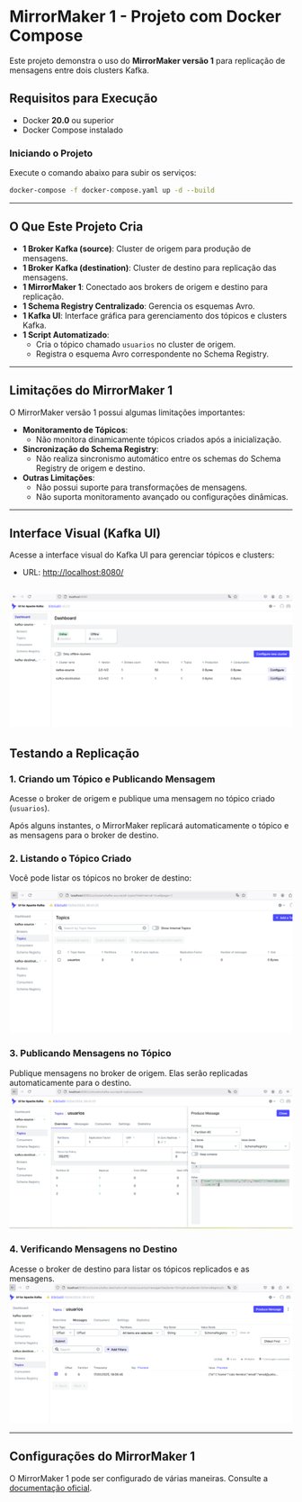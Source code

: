 # MirrorMaker 1 - Projeto com Docker Compose

Este projeto demonstra o uso do **MirrorMaker versão 1** para replicação de mensagens entre dois clusters Kafka.

## **Requisitos para Execução**
- Docker **20.0** ou superior
- Docker Compose instalado

### **Iniciando o Projeto**
Execute o comando abaixo para subir os serviços:

```sh
docker-compose -f docker-compose.yaml up -d --build
```

---

## **O Que Este Projeto Cria**
- **1 Broker Kafka (source)**: Cluster de origem para produção de mensagens.
- **1 Broker Kafka (destination)**: Cluster de destino para replicação das mensagens.
- **1 MirrorMaker 1**: Conectado aos brokers de origem e destino para replicação.
- **1 Schema Registry Centralizado**: Gerencia os esquemas Avro.
- **1 Kafka UI**: Interface gráfica para gerenciamento dos tópicos e clusters Kafka.
- **1 Script Automatizado**:
    - Cria o tópico chamado `usuarios` no cluster de origem.
    - Registra o esquema Avro correspondente no Schema Registry.

---

## **Limitações do MirrorMaker 1**
O MirrorMaker versão 1 possui algumas limitações importantes:
- **Monitoramento de Tópicos**:
    - Não monitora dinamicamente tópicos criados após a inicialização.
- **Sincronização do Schema Registry**:
    - Não realiza sincronismo automático entre os schemas do Schema Registry de origem e destino.
- **Outras Limitações**:
    - Não possui suporte para transformações de mensagens.
    - Não suporta monitoramento avançado ou configurações dinâmicas.

---

## **Interface Visual (Kafka UI)**
Acesse a interface visual do Kafka UI para gerenciar tópicos e clusters:
- URL: [http://localhost:8080/](http://localhost:8080/)

![kafka_iu.png](assets/kafka_iu.png)
---

## **Testando a Replicação**

### 1. **Criando um Tópico e Publicando Mensagem**
Acesse o broker de origem e publique uma mensagem no tópico criado (`usuarios`).

Após alguns instantes, o MirrorMaker replicará automaticamente o tópico e as mensagens para o broker de destino.

### 2. **Listando o Tópico Criado**
Você pode listar os tópicos no broker de destino:

![Listagem de Tópicos Criados](assets/listagem_topico_criado.png)

### 3. **Publicando Mensagens no Tópico**
Publique mensagens no broker de origem. Elas serão replicadas automaticamente para o destino.
![Mensagem no Broker de Origem](assets/publicando_topico_usuarios_broker_source.png)


### 4. **Verificando Mensagens no Destino**
Acesse o broker de destino para listar os tópicos replicados e as mensagens.
![listagem_mensagem_e_topico_criado_broker_destination](assets/listagem_mensagem_e_topico_criado_broker_destination.png)

---

## **Configurações do MirrorMaker 1**
O MirrorMaker 1 pode ser configurado de várias maneiras. Consulte a [documentação oficial](https://kafka.apache.org/documentation/#tools).


